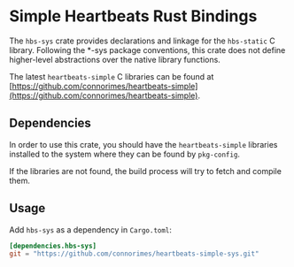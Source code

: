 # Simple Heartbeats Rust Bindings

The `hbs-sys` crate provides declarations and linkage for the `hbs-static` C
library.
Following the *-sys package conventions, this crate does not define
higher-level abstractions over the native library functions.

The latest `heartbeats-simple` C libraries can be found at
[https://github.com/connorimes/heartbeats-simple](https://github.com/connorimes/heartbeats-simple).

## Dependencies

In order to use this crate, you should have the `heartbeats-simple` libraries
installed to the system where they can be found by `pkg-config`.

If the libraries are not found, the build process will try to fetch and
compile them.

## Usage
Add `hbs-sys` as a dependency in `Cargo.toml`:

```toml
[dependencies.hbs-sys]
git = "https://github.com/connorimes/heartbeats-simple-sys.git"
```
